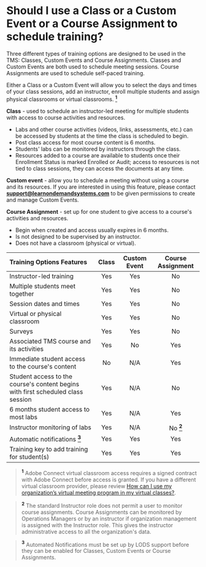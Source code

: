 # Should I use a Class or a Custom Event or a Course Assignment to schedule training?

Three different types of training options are designed to be used in the TMS: Classes, Custom Events and Course Assignments. Classes and Custom Events are both used to schedule meeting sessions. Course Assignments are used to schedule self-paced training.

Either a Class or a Custom Event will allow you to select the days and times of your class sessions, add an instructor, enroll multiple students and assign physical classrooms or virtual classrooms. <a href="#note1"><sup>**1**</sup></a>

**Class** - used to schedule an instructor-led meeting for multiple students with access to course activities and resources. 
-	Labs and other course activities (videos, links, assessments, etc.) can be accessed by students at the time the class is scheduled to begin. 
-	Post class access for most course content is 6 months. 
-	Students' labs can be monitored by instructors through the class. 
-	Resources added to a course are available to students once their Enrollment Status is marked Enrolled or Audit; access to resources is not tied to class sessions, they can access the documents at any time.


**Custom event** - allow you to schedule a meeting without using a course and its resources. If you are interested in using this feature, please contact **support@learnondemandsystems.com** to be given permissions to create and manage Custom Events.

**Course Assignment** - set up for one student to give access to a course's activities and resources. 
-	Begin when created and access usually expires in 6 months. 
-	Is not designed to be supervised by an instructor.
-	Does not have a classroom (physical or virtual).


| Training Options Features | Class | Custom Event | Course Assignment |
|:---------|:--------:|:--------:|:--------:|
| Instructor-led training | Yes | Yes | No |
| Multiple students meet together | Yes | Yes | No |
| Session dates and times | Yes | Yes | No |
| Virtual or physical classroom | Yes | Yes | No |
| Surveys | Yes | Yes | No |
| Associated TMS course and its activities | Yes | No | Yes |
| Immediate student access to the course's content | No | N/A | Yes|
| Student access to the course's content begins with first scheduled class session | Yes | N/A | No |
| 6 months student access to most labs | Yes | N/A | Yes |
| Instructor monitoring of labs | Yes | N/A | No <a href="note2"><sup>**2**</sup></a> |
| Automatic notifications <a href="note3"><sup>**3**</sup></a> | Yes | Yes | Yes |
| Training key to add training for student(s) | Yes | Yes | Yes |

> <a id="note1"><sup>**1**</sup></a> Adobe Connect virtual classroom access requires a signed contract with Adobe Connect before access is granted. If you have a different virtual classroom provider, please review [How can I use my organization’s virtual meeting program in my virtual classes?](/tms/tms-administrators/classes/classrooms-equipment/custom-virtual-classroom.md).

> <a id="note2"><sup>**2**</sup></a> The standard Instructor role does not permit a user to monitor course assignments. Course Assignments can be monitored by Operations Managers or by an instructor if organization management is assigned with the Instructor role. This gives the instructor administrative access to all the organization's data.

> <a id="note3"><sup>**3**</sup></a> Automated Notifications must be set up by LODS support before they can be enabled for Classes, Custom Events or Course Assignments.
